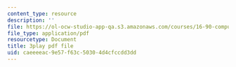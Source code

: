 ```yaml
---
content_type: resource
description: ''
file: https://ol-ocw-studio-app-qa.s3.amazonaws.com/courses/16-90-computational-methods-in-aerospace-engineering-spring-2014/caeeeeac9e57f63c50304d4cfccdd3dd_ruZ33P1ICRs.pdf
file_type: application/pdf
resourcetype: Document
title: 3play pdf file
uid: caeeeeac-9e57-f63c-5030-4d4cfccdd3dd
---
```


